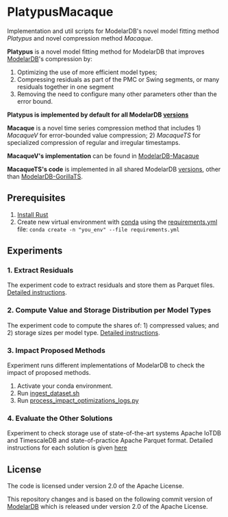 # PlatypusMacaque
Implementation and util scripts for ModelarDB's novel model fitting method _Platypus_ and novel compression method _Macaque_. 

__Platypus__ is a novel model fitting method for ModelarDB that improves [ModelarDB](https://github.com/ModelarData/ModelarDB-RS)'s compression by:
1. Optimizing the use of more efficient model types;
2. Compressing residuals as part of the PMC or Swing segments, or many residuals together in one segment
3. Removing the need to configure many other parameters other than the error bound. 
   
__Platypus  is implemented by default for all ModelarDB [versions](./ModelarDB-versions/)__ 

__Macaque__ is a novel time series compression method that includes 1) _MacaqueV_ for error-bounded value compression; 2) _MacaqueTS_ for specialized compression of regular and irregular timestamps.

__MacaqueV's implementation__ can be found in [ModelarDB-Macaque](./ModelarDB-versions/ModelarDB-Macaque/)

__MacaqueTS's code__ is implemented in all shared ModelarDB [versions](./ModelarDB-versions/), other than [ModelarDB-GorillaTS](./ModelarDB-versions/ModelarDB-GorillaTS/).

## Prerequisites
1. [Install Rust](https://www.rust-lang.org/tools/install)
2. Create new virtual environment with [conda](https://www.anaconda.com/download/success) using the [requirements.yml](requirements.yml) file: `conda create -n "you_env" --file requirements.yml`

## Experiments

### 1. Extract Residuals
The experiment code to extract residuals and store them as Parquet files. [Detailed instructions](Experiments/Extract-Residuals/README.md).

### 2. Compute Value and Storage Distribution per Model Types
The experiment code to compute the shares of: 1) compressed values; and 2) storage sizes per model type. [Detailed instructions](Experiments/Model-Types-Used/README.md).

### 3. Impact Proposed Methods
Experiment runs different implementations of ModelarDB to check the impact of proposed methods.
1. Activate your conda environment.
2. Run [ingest_dataset.sh](./Experiments/Impact-Proposed-Methods/ingest_dataset.sh)
3. Run [process_impact_optimizations_logs.py](./Experiments/Impact-Proposed-Methods/process_impact_optimizations_logs.py)

### 4. Evaluate the Other Solutions
Experiment to check storage use of state-of-the-art systems Apache IoTDB and TimescaleDB and state-of-practice Apache Parquet format. Detailed instructions for each solution is given [here](Experiments/Other-Systems-Comparison-Public-Datasets/README.md)


## License
The code is licensed under version 2.0 of the Apache License.

This repository changes and is based on the following commit version of [ModelarDB](https://github.com/ModelarData/ModelarDB-RS/pull/287) which is released under version 2.0 of the Apache License.

